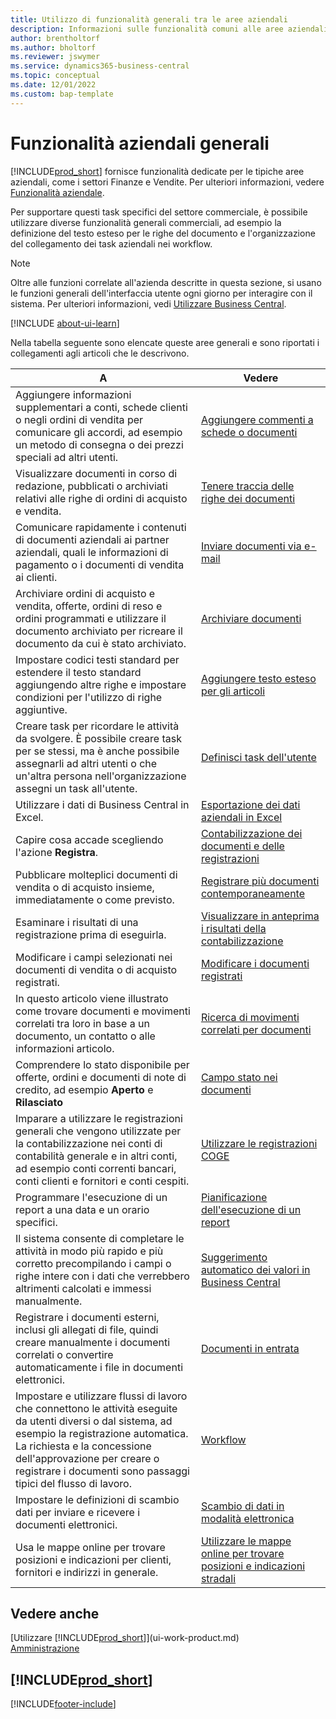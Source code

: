 ```yaml
---
title: Utilizzo di funzionalità generali tra le aree aziendali
description: Informazioni sulle funzionalità comuni alle aree aziendali in Business Central.
author: brentholtorf
ms.author: bholtorf
ms.reviewer: jswymer
ms.service: dynamics365-business-central
ms.topic: conceptual
ms.date: 12/01/2022
ms.custom: bap-template
---
```

# <a name="general-business-functionality"></a><a name="general-business-functionality"></a><a name="general-business-functionality"></a>Funzionalità aziendali generali

[!INCLUDE[prod_short](includes/prod_short.md)] fornisce funzionalità dedicate per le tipiche aree aziendali, come i settori Finanze e Vendite. Per ulteriori informazioni, vedere [Funzionalità aziendale](across-business-functionality.md).

Per supportare questi task specifici del settore commerciale, è possibile utilizzare diverse funzionalità generali commerciali, ad esempio la definizione del testo esteso per le righe del documento e l'organizzazione del collegamento dei task aziendali nei workflow.

> [!NOTE]
> Oltre alle funzioni correlate all'azienda descritte in questa sezione, si usano le funzioni generali dell'interfaccia utente ogni giorno per interagire con il sistema. Per ulteriori informazioni, vedi [Utilizzare Business Central](ui-work-product.md).

[!INCLUDE [about-ui-learn](includes/about-ui-learn.md)]

Nella tabella seguente sono elencate queste aree generali e sono riportati i collegamenti agli articoli che le descrivono.

| A | Vedere |
| --- | --- |
|Aggiungere informazioni supplementari a conti, schede clienti o negli ordini di vendita per comunicare gli accordi, ad esempio un metodo di consegna o dei prezzi speciali ad altri utenti.|[Aggiungere commenti a schede o documenti](across-how-use-comments.md)|
|Visualizzare documenti in corso di redazione, pubblicati o archiviati relativi alle righe di ordini di acquisto e vendita.|[Tenere traccia delle righe dei documenti](across-how-to-track-document-lines.md)|
| Comunicare rapidamente i contenuti di documenti aziendali ai partner aziendali, quali le informazioni di pagamento o i documenti di vendita ai clienti. |[Inviare documenti via e-mail](ui-how-send-documents-email.md) |
|Archiviare ordini di acquisto e vendita, offerte, ordini di reso e ordini programmati e utilizzare il documento archiviato per ricreare il documento da cui è stato archiviato.|[Archiviare documenti](across-how-to-archive-documents.md)|
| Impostare codici testi standard per estendere il testo standard aggiungendo altre righe e impostare condizioni per l'utilizzo di righe aggiuntive. |[Aggiungere testo esteso per gli articoli](ui-how-define-ext-text.md) |
|Creare task per ricordare le attività da svolgere. È possibile creare task per se stessi, ma è anche possibile assegnarli ad altri utenti o che un'altra persona nell'organizzazione assegni un task all'utente.|[Definisci task dell'utente](across-user-tasks.md)|
|Utilizzare i dati di Business Central in Excel.|[Esportazione dei dati aziendali in Excel](about-export-data.md)|
|Capire cosa accade scegliendo l'azione **Registra**.|[Contabilizzazione dei documenti e delle registrazioni](ui-post-documents-journals.md)|
|Pubblicare molteplici documenti di vendita o di acquisto insieme, immediatamente o come previsto.|[Registrare più documenti contemporaneamente](ui-batch-posting.md)|  
|Esaminare i risultati di una registrazione prima di eseguirla.|[Visualizzare in anteprima i risultati della contabilizzazione](ui-how-preview-post-results.md)|
|Modificare i campi selezionati nei documenti di vendita o di acquisto registrati.|[Modificare i documenti registrati](across-edit-posted-document.md)|
|In questo articolo viene illustrato come trovare documenti e movimenti correlati tra loro in base a un documento, un contatto o alle informazioni articolo. | [Ricerca di movimenti correlati per documenti](ui-find-entries.md) |
|Comprendere lo stato disponibile per offerte, ordini e documenti di note di credito, ad esempio **Aperto** e **Rilasciato** | [Campo stato nei documenti](ui-document-status.md) |
|Imparare a utilizzare le registrazioni generali che vengono utilizzate per la contabilizzazione nei conti di contabilità generale e in altri conti, ad esempio conti correnti bancari, conti clienti e fornitori e conti cespiti. |[Utilizzare le registrazioni COGE](ui-work-general-journals.md) |
| Programmare l'esecuzione di un report a una data e un orario specifici. |[Pianificazione dell'esecuzione di un report](ui-work-report.md#ScheduleReport) |
|Il sistema consente di completare le attività in modo più rapido e più corretto precompilando i campi o righe intere con i dati che verrebbero altrimenti calcolati e immessi manualmente.|[Suggerimento automatico dei valori in Business Central](ui-let-system-suggest-values.md)|
|Registrare i documenti esterni, inclusi gli allegati di file, quindi creare manualmente i documenti correlati o convertire automaticamente i file in documenti elettronici.|[Documenti in entrata](across-income-documents.md)|
|Impostare e utilizzare flussi di lavoro che connettono le attività eseguite da utenti diversi o dal sistema, ad esempio la registrazione automatica. La richiesta e la concessione dell'approvazione per creare o registrare i documenti sono passaggi tipici del flusso di lavoro.|[Workflow](across-workflow.md)|
| Impostare le definizioni di scambio dati per inviare e ricevere i documenti elettronici. |[Scambio di dati in modalità elettronica](across-data-exchange.md) |
| Usa le mappe online per trovare posizioni e indicazioni per clienti, fornitori e indirizzi in generale. | [Utilizzare le mappe online per trovare posizioni e indicazioni stradali](across-online-maps.md) |

## <a name="see-also"></a><a name="see-also"></a><a name="see-also"></a>Vedere anche

[Utilizzare [!INCLUDE[prod_short](includes/prod_short.md)]](ui-work-product.md)  
[Amministrazione](admin-setup-and-administration.md)  

## [!INCLUDE[prod_short](includes/free_trial_md.md)]

[!INCLUDE[footer-include](includes/footer-banner.md)]
